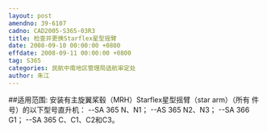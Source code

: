 ```yaml
---
layout: post
amendno: 39-6107
cadno: CAD2005-S365-03R3
title: 检查并更换Starflex星型摇臂
date: 2008-09-10 00:00:00 +0800
effdate: 2008-09-11 00:00:00 +0800
tag: S365
categories: 民航中南地区管理局适航审定处
author: 朱江
---
```


##适用范围:
安装有主旋翼桨毂（MRH）Starflex星型摇臂（star arm）（所有
件号）的以下型号直升机：    --SA 365 N、N1； --AS 365 N2、N3； --SA 366 G1；    --SA 365 C、C1、C2和C3。

